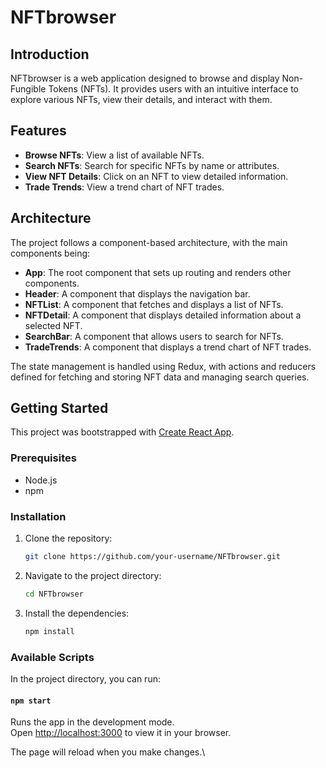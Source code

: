# NFTbrowser

## Introduction

NFTbrowser is a web application designed to browse and display Non-Fungible Tokens (NFTs). It provides users with an intuitive interface to explore various NFTs, view their details, and interact with them.

## Features

- **Browse NFTs**: View a list of available NFTs.
- **Search NFTs**: Search for specific NFTs by name or attributes.
- **View NFT Details**: Click on an NFT to view detailed information.
- **Trade Trends**: View a trend chart of NFT trades.

## Architecture

The project follows a component-based architecture, with the main components being:

- **App**: The root component that sets up routing and renders other components.
- **Header**: A component that displays the navigation bar.
- **NFTList**: A component that fetches and displays a list of NFTs.
- **NFTDetail**: A component that displays detailed information about a selected NFT.
- **SearchBar**: A component that allows users to search for NFTs.
- **TradeTrends**: A component that displays a trend chart of NFT trades.

The state management is handled using Redux, with actions and reducers defined for fetching and storing NFT data and managing search queries.

## Getting Started

This project was bootstrapped with [Create React App](https://github.com/facebook/create-react-app).

### Prerequisites

- Node.js
- npm

### Installation

1. Clone the repository:
    ```sh
    git clone https://github.com/your-username/NFTbrowser.git
    ```
2. Navigate to the project directory:
    ```sh
    cd NFTbrowser
    ```
3. Install the dependencies:
    ```sh
    npm install
    ```

### Available Scripts

In the project directory, you can run:

#### `npm start`

Runs the app in the development mode.\
Open [http://localhost:3000](http://localhost:3000) to view it in your browser.

The page will reload when you make changes.\



